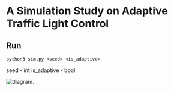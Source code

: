# A Simulation Study on Adaptive Traffic Light Control

## Run
```python3 sim.py <seed> <is_adaptive>```

seed - int
is_adaptive - bool

![diagram](./sim_diagram.png).
